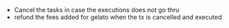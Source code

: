 - Cancel the tasks in case the executions does not go thru
- refund the fees added for gelato when the tx is cancelled and executed
